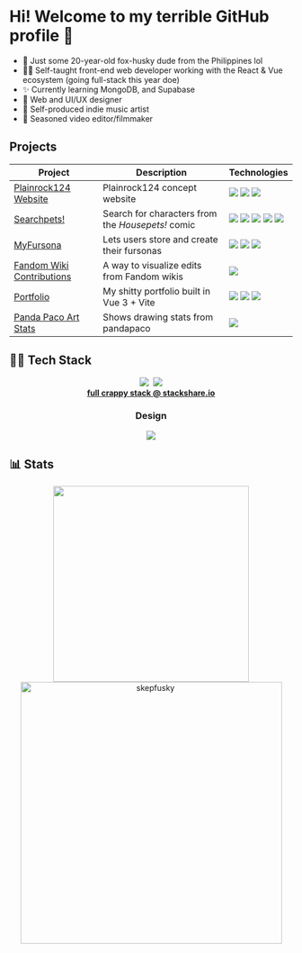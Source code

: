 # Hi! Welcome to my terrible GitHub profile 👋

- 🦊 Just some 20-year-old fox-husky dude from the Philippines lol
- 👨‍💻 Self-taught front-end web developer working with the React & Vue ecosystem (going full-stack this year doe)
- ✨ Currently learning MongoDB, and Supabase
- 📲 Web and UI/UX designer
- 🎵 Self-produced indie music artist
- 🎥 Seasoned video editor/filmmaker

## Projects
<!-- Sass is omitted because all of the projects listed here uses Sass, because #SassOP -->

| **Project** | **Description** | **Technologies** |
|---|---|---|
| [Plainrock124 Website](https://github.com/skepfusky/plainrock124-website) | Plainrock124 concept website | ![](https://img.shields.io/badge/-Next.js-5194f0?style=flat&logo=next.js&color=000) ![](https://img.shields.io/badge/-TypeScript-5194f0?style=flat&logo=typescript&logoColor=fff&color=3178c6) ![](https://img.shields.io/badge/-Tailwind-5194f0?style=flat&logo=Tailwind-CSS&color=fff) |
| [Searchpets!](https://github.com/MyFursona-Project/searchpets) | Search for characters from the _Housepets!_ comic | ![](https://img.shields.io/badge/-Next.js-5194f0?style=flat&logo=next.js&color=000) ![](https://img.shields.io/badge/-TypeScript-5194f0?style=flat&logo=typescript&logoColor=fff&color=3178c6) ![](https://img.shields.io/badge/-Tailwind-5194f0?style=flat&logo=Tailwind-CSS&color=fff) ![](https://img.shields.io/badge/-Python-5194f0?style=flat&logo=python&color=fff) ![](https://img.shields.io/badge/-Flask-5194f0?style=flat&logo=Flask&color=000) |
| [MyFursona](https://github.com/MyFursona-Project/MyFursona) | Lets users store and create their fursonas | ![](https://img.shields.io/badge/-Next.js-5194f0?style=flat&logo=next.js&color=000) ![](https://img.shields.io/badge/-TypeScript-5194f0?style=flat&logo=typescript&logoColor=fff&color=3178c6) ![](https://img.shields.io/badge/-MongoDB-5194f0?style=flat&logo=MongoDB&logoColor=fff&color=47A248) |
| [Fandom Wiki Contributions](https://github.com/skepfusky/Fandom-wiki-contributions-bar) | A way to visualize edits from Fandom wikis | ![](https://img.shields.io/badge/-Svelte-5194f0?style=flat&logo=svelte&color=fff) |
| [Portfolio](https://skepfusky.github.io/) | My shitty portfolio built in Vue 3 + Vite | ![](https://img.shields.io/badge/-Vue.js-5194f0?style=flat&logo=vue.js&color=fff) ![](https://img.shields.io/badge/-Vite-5194f0?style=flat&logo=vite&color=fff) ![](https://img.shields.io/badge/-TypeScript-5194f0?style=flat&logo=typescript&logoColor=fff&color=3178c6) |
| [Panda Paco Art Stats](https://github.com/OpenFurs/pandapaco-art-statistics) | Shows drawing stats from pandapaco | ![](https://img.shields.io/badge/-Vue.js-5194f0?style=flat&logo=vue.js&color=fff) |

## 🧑‍💻 Tech Stack

<p align="center">
  <a href="https://github.com/tandpfun/skill-icons#readme"><img src="https://skillicons.dev/icons?i=js,ts,py,sass,tailwind,next,vue"></a>&nbsp;
  <a href="https://github.com/tandpfun/skill-icons#readme"><img src="https://skillicons.dev/icons?i=nuxt,supabase,mongodb,prisma,cloudflare"></a>
  <br>
  <b><a href="https://stackshare.io/skepfusky/skepfusky-personal-stack">full crappy stack @ stackshare.io</a></b>
</p>

<h3 align="center">Design</h3>
<p align="center">
<a href="https://github.com/tandpfun/skill-icons#readme"><img src="https://skillicons.dev/icons?i=figma,ps,pr,ae"></a>
</p>

## 📊 Stats
<p align="center">
  <a href="https://github.com/anuraghazra/github-readme-stats">
      <img width="348" src="https://github-readme-stats.vercel.app/api/top-langs/?username=skepfusky&hide_title=true&layout=compact&theme=vue-dark&langs_count=10&hide_border=true&show_icons=true&include_all_commits=true&hide=json&line_height=16">
  </a>
  <img width="465" src="https://github-readme-streak-stats.herokuapp.com/?user=skepfusky&theme=vue-dark&hide_border=true" alt="skepfusky">
</p>
